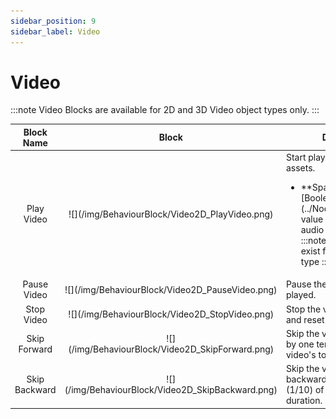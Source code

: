 ```yaml
---
sidebar_position: 9
sidebar_label: Video
---
```


# Video

:::note
Video Blocks are available for 2D and 3D Video object types only.
:::

<table>
    <thead>
        <tr>
            <th>Block Name</th>
            <th>Block</th>
            <th>Description</th>
        </tr>
    </thead>
    <tbody>
        <tr>
        <td><center>Play Video</center></td>
        <td class="behaviour-block-image"><center>![](/img/BehaviourBlock/Video2D_PlayVideo.png)</center></td>
        <td>
        Start playing the video assets.
        <ul>
            <li>
            **Spatial**: **[Boolean](../NodeType#boolean)** value specifying if the 3D audio effect is enabled. 
            :::note
            This setting only exist for 2D Video object type
            :::
            </li>
        </ul></td>
        </tr>
        <tr>
            <td><center>Pause Video</center></td>
            <td class="behaviour-block-image"><center>![](/img/BehaviourBlock/Video2D_PauseVideo.png)</center></td>
            <td>Pause the video asset played. </td>
        </tr>
        <tr>
            <td><center>Stop Video</center></td>
            <td class="behaviour-block-image"><center>![](/img/BehaviourBlock/Video2D_StopVideo.png)</center></td>
            <td>Stop the video asset playing and reset video to first frame.</td>
        </tr>
        <tr>
            <td><center>Skip Forward</center></td>
            <td class="behaviour-block-image"><center>![](/img/BehaviourBlock/Video2D_SkipForward.png)</center></td>
            <td>Skip the video asset forward by one tenth (1/10) of the video's total duration.</td>
        </tr>
        <tr>
            <td><center>Skip Backward</center></td>
            <td class="behaviour-block-image"><center>![](/img/BehaviourBlock/Video2D_SkipBackward.png)</center></td>
            <td>Skip the video asset backward by one tenth (1/10) of the video's total duration.</td>
        </tr>
    </tbody>
</table>